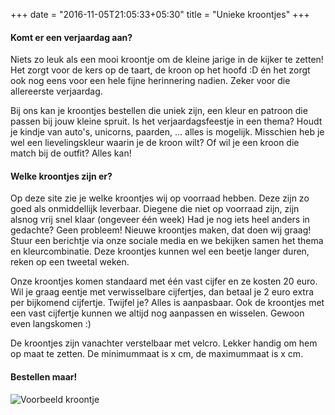 +++
date = "2016-11-05T21:05:33+05:30"
title = "Unieke kroontjes"
+++

#### Komt er een verjaardag aan?

Niets zo leuk als een mooi kroontje om de kleine jarige in de kijker te zetten! Het zorgt voor de kers op de taart, de kroon op het hoofd :D én het zorgt ook nog eens voor een hele fijne herinnering nadien. Zeker voor die allereerste verjaardag.

Bij ons kan je kroontjes bestellen die uniek zijn, een kleur en patroon die passen bij jouw kleine spruit. Is het verjaardagsfeestje in een thema? Houdt je kindje van auto's, unicorns, paarden, ... alles is mogelijk. Misschien heb je wel een lievelingskleur waarin je de kroon wilt? Of wil je een kroon die match bij de outfit? Alles kan!


#### Welke kroontjes zijn er?

Op deze site zie je welke kroontjes wij op voorraad hebben. Deze zijn zo goed als onmiddellijk leverbaar. Diegene die niet op voorraad zijn, zijn alsnog vrij snel klaar (ongeveer één week) Had je nog iets heel anders in gedachte? Geen probleem! Nieuwe kroontjes maken, dat doen wij graag! Stuur een berichtje via onze sociale media en we bekijken samen het thema en kleurcombinatie. Deze kroontjes kunnen wel een beetje langer duren, reken op een tweetal weken.

Onze kroontjes komen standaard met één vast cijfer en ze kosten 20 euro. Wil je graag eentje met verwisselbare cijfertjes, dan betaal je 2 euro extra per bijkomend cijfertje.
Twijfel je? Alles is aanpasbaar. Ook de kroontjes met een vast cijfertje kunnen we altijd nog aanpassen en wisselen. Gewoon even langskomen :)

De kroontjes zijn vanachter verstelbaar met velcro. Lekker handig om hem op maat te zetten. De minimummaat is x cm, de maximummaat is x cm.


#### Bestellen maar!



![Voorbeeld kroontje][1]


[1]: /img/groen-bloemetjes.jpg
